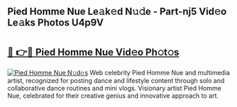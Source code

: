 ## Pied Homme Nue Le𝚊k𝚎d N𝚞𝚍e - Part-nj5 Vid𝚎o Le𝚊ks Photos U4p9V

# <h2><a href="http://fb4jdmv.evod.top/?m=Pied+Homme+Nue">🔗 👉🔴 Pied Homme Nue Vid𝚎o Ph𝚘t𝚘s</a></h2>

[![Pied Homme Nue N𝚞d𝚎s](https://i.imgur.com/8V9OHl7.gif)](http://fb4jdmv.evod.top/?m=Pied+Homme+Nue)
Web celebrity Pied Homme Nue and multimedia artist, recognized for posting dance and lifestyle content through solo and collaborative dance routines and mini vlogs. Visionary artist Pied Homme Nue, celebrated for their creative genius and innovative approach to art. 

